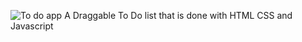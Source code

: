 ![To do app](https://user-images.githubusercontent.com/75872440/113804492-9f2fd780-972c-11eb-8f2f-4ba00f9ffe54.PNG)
A Draggable To Do list that is done with HTML CSS and Javascript
